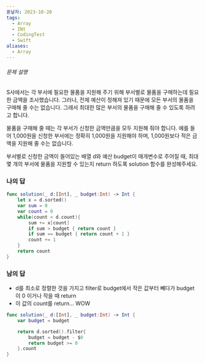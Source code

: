 ```yaml
---
푼날자: 2023-10-20
tags:
  - Array
  - INt
  - CodingTest
  - Swift
aliases:
  - Array
---
```


###### 문제 설명
S사에서는 각 부서에 필요한 물품을 지원해 주기 위해 부서별로 물품을 구매하는데 필요한 금액을 조사했습니다. 그러나, 전체 예산이 정해져 있기 때문에 모든 부서의 물품을 구매해 줄 수는 없습니다. 그래서 최대한 많은 부서의 물품을 구매해 줄 수 있도록 하려고 합니다. 

물품을 구매해 줄 때는 각 부서가 신청한 금액만큼을 모두 지원해 줘야 합니다. 예를 들어 1,000원을 신청한 부서에는 정확히 1,000원을 지원해야 하며, 1,000원보다 적은 금액을 지원해 줄 수는 없습니다.

부서별로 신청한 금액이 들어있는 배열 d와 예산 budget이 매개변수로 주어질 때, 최대 몇 개의 부서에 물품을 지원할 수 있는지 return 하도록 solution 함수를 완성해주세요.

### 나의 답
``` swift
func solution(_ d:[Int], _ budget:Int) -> Int {
    let x = d.sorted()
    var sum = 0
    var count = 0
    while(count < d.count){
        sum += x[count]
        if sum > budget { return count }
        if sum == budget { return count + 1 }
        count += 1
    }
    return count
}
```
### 남의 답
- d를 최소로 정렬한 것을 가지고 filter로 budget에서 작은 값부터 빼다가 budget이 0 이거나 작을 때 return 
- 이 값의 count를 return... WOW
```swift
func solution(_ d:[Int], _ budget:Int) -> Int {
    var budget = budget

    return d.sorted().filter{
        budget = budget - $0
        return budget >= 0
    }.count
}
```